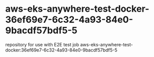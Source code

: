 # aws-eks-anywhere-test-docker-36ef69e7-6c32-4a93-84e0-9bacdf57bdf5-5
repository for use with E2E test job aws-eks-anywhere-test-docker:36ef69e7-6c32-4a93-84e0-9bacdf57bdf5-5
